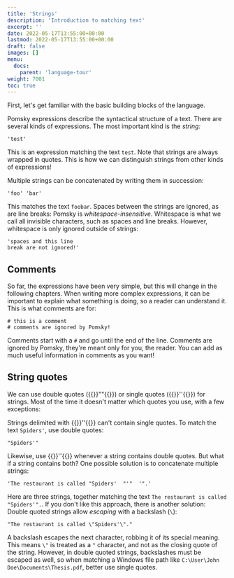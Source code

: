```yaml
---
title: 'Strings'
description: 'Introduction to matching text'
excerpt: ''
date: 2022-05-17T13:55:00+00:00
lastmod: 2022-05-17T13:55:00+00:00
draft: false
images: []
menu:
  docs:
    parent: 'language-tour'
weight: 7001
toc: true
---
```


First, let's get familiar with the basic building blocks of the language.

Pomsky expressions describe the syntactical structure of a text. There are several kinds of
expressions. The most important kind is the _string:_

```pomsky
'test'
```

This is an expression matching the text `test`. Note that strings are always wrapped in quotes. This
is how we can distinguish strings from other kinds of expressions!

Multiple strings can be concatenated by writing them in succession:

```pomsky
'foo' 'bar'
```

This matches the text `foobar`. Spaces between the strings are ignored, as are line breaks: Pomsky
is _whitespace-insensitive_. Whitespace is what we call all invisible characters, such as spaces and
line breaks. However, whitespace is only ignored outside of strings:

```pomsky
'spaces and this line
break are not ignored!'
```

## Comments

So far, the expressions have been very simple, but this will change in the following chapters. When
writing more complex expressions, it can be important to explain what something is doing, so a
reader can understand it. This is what comments are for:

```pomsky
# this is a comment
# comments are ignored by Pomsky!
```

Comments start with a `#` and go until the end of the line. Comments are ignored by Pomsky, they're
meant only for you, the reader. You can add as much useful information in comments as you want!

## String quotes

We can use double quotes ({{<po>}}""{{</po>}}) or single quotes ({{<po>}}''{{</po>}}) for strings.
Most of the time it doesn't matter which quotes you use, with a few exceptions:

Strings delimited with {{<po>}}''{{</po>}} can't contain single quotes. To match the text
`Spiders'`, use double quotes:

```pomsky
"Spiders'"
```

Likewise, use {{<po>}}''{{</po>}} whenever a string contains double quotes. But what if a string
contains both? One possible solution is to concatenate multiple strings:

```pomsky
'The restaurant is called "Spiders'  "'"  '".'
```

Here are three strings, together matching the text `The restaurant is called "Spiders'".`. If you
don't like this approach, there is another solution: Double quoted strings allow _escaping_
with a backslash (`\`):

```pomsky
"The restaurant is called \"Spiders'\"."
```

A backslash escapes the next character, robbing it of its special meaning. This means `\"` is
treated as a `"` character, and not as the closing quote of the string. However, in double quoted
strings, backslashes must be escaped as well, so when matching a Windows file path like
`C:\User\John Doe\Documents\Thesis.pdf`, better use single quotes.
